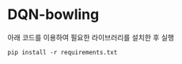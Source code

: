 # DQN-bowling

아래 코드를 이용하여 필요한 라이브러리를 설치한 후 실행
<pre><code>pip install -r requirements.txt</code></pre>
